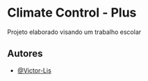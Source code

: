 # Climate Control - Plus
Projeto elaborado visando um trabalho escolar

## Autores

- [@Victor-Lis](https://github.com/Victor-Lis)
